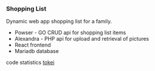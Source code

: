### Shopping List

Dynamic web app shopping list for a family.

- Powser - GO CRUD api for shopping list items
- Alexandra - PHP api for upload and retrieval of pictures
- React frontend
- Mariadb database

code statistics [tokei](tokei.txt)